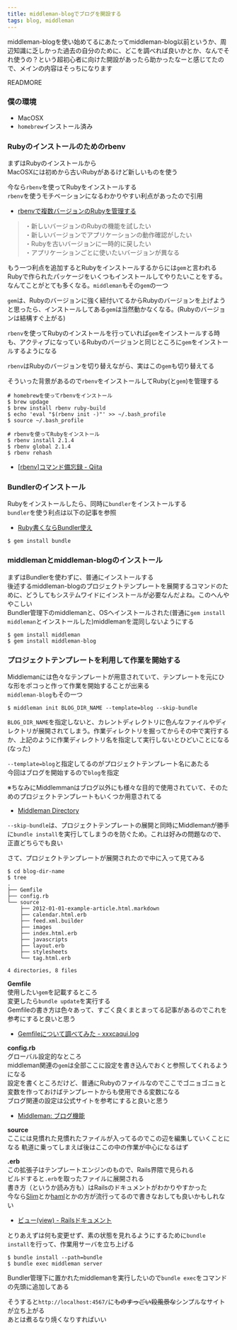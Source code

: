 ```yaml
---
title: middleman-blogでブログを開設する
tags: blog, middleman
---
```


middleman-blogを使い始めてるにあたってmiddleman-blog以前というか、周辺知識に乏しかった過去の自分のために、どこを調べれば良いかとか、なんでそれ使うの？という超初心者に向けた開設があったら助かったなーと感じてたので、メインの内容はそっちになります

READMORE

### 僕の環境

- MacOSX
- `homebrew`インストール済み

### Rubyのインストールのためのrbenv

まずはRubyのインストールから  
MacOSXには初めから古いRubyがあるけど新しいものを使う

今なら`rbenv`を使ってRubyをインストールする  
`rbenv`を使うモチベーションになるわかりやすい利点があったので引用

- [rbenvで複数バージョンのRubyを管理する](http://tech-sketch.jp/2014/04/rbenvで複数バージョンのrubyを管理する.html)

>・新しいバージョンのRubyの機能を試したい  
>・新しいバージョンでアプリケーションの動作確認がしたい  
>・Rubyを古いバージョンに一時的に戻したい  
>・アプリケーションごとに使いたいバージョンが異なる

もう一つ利点を追加するとRubyをインストールするからには`gem`と言われるRubyで作られたパッケージをいくつもインストールしてやりたいことをする。なんてことがとても多くなる。`middleman`もその`gem`の一つ

`gem`は、Rubyのバージョンに強く紐付いてるからRubyのバージョンを上げようと思ったら、インストールしてある`gem`は当然動かなくなる。(Rubyのバージョンは結構すぐ上がる)

`rbenv`を使ってRubyのインストールを行っていれば`gem`をインストールする時も、アクティブになっているRubyのバージョンと同じところに`gem`をインストールするようになる

`rbenv`はRubyのバージョンを切り替えながら、実はこの`gem`も切り替えてる

そういった背景があるので`rbenv`をインストールしてRuby(と`gem`)を管理する

```shell
# homebrewを使ってrbenvをインストール
$ brew updage
$ brew install rbenv ruby-build
$ echo 'eval "$(rbenv init -)"' >> ~/.bash_profile
$ source ~/.bash_profile

# rbenvを使ってRubyをインストール
$ rbenv install 2.1.4
$ rbenv global 2.1.4
$ rbenv rehash
```

- [[rbenv]コマンド備忘録 - Qiita](http://qiita.com/a_ishidaaa/items/8cc14453289dba1413dd)

### Bundlerのインストール

Rubyをインストールしたら、同時に`bundler`をインストールする  
`bundler`を使う利点は以下の記事を参照

- [Ruby書くならBundler使え](http://shokai.org/blog/archives/7262)

```shell
$ gem install bundle
```

### middlemanとmiddleman-blogのインストール

まずはBundlerを使わずに、普通にインストールする  
後述するmiddleman-blogのプロジェクトテンプレートを展開するコマンドのために、どうしてもシステムワイドにインストールが必要なんだよね。このへんややこしい  
Bundler管理下のmiddlemanと、OSへインストールされた(普通に`gem install middleman`とインストールした)middlemanを混同しないようにする

```shell
$ gem install middleman
$ gem install middleman-blog
```

### プロジェクトテンプレートを利用して作業を開始する

Middlemanには色々なテンプレートが用意されていて、テンプレートを元にひな形をポコっと作って作業を開始することが出来る  
`middleman-blog`もその一つ

```shell
$ middleman init BLOG_DIR_NAME --template=blog --skip-bundle
```

`BLOG_DIR_NAME`を指定しないと、カレントディレクトリに色んなファイルやディレクトリが展開されてしまう。作業ディレクトリを掘ってからその中で実行するか、上記のように作業ディレクトリ名を指定して実行しないとひどいことになる(なった)

`--template=blog`と指定してるのがプロジェクトテンプレート名にあたる  
今回はブログを開始するので`blog`を指定

※ちなみにMiddlemmanはブログ以外にも様々な目的で使用されていて、そのためのプロジェクトテンプレートもいくつか用意されてる

- [Middleman Directory](http://directory.middlemanapp.com/#/templates/all)

`--skip-bundle`は、プロジェクトテンプレートの展開と同時にMiddlemanが勝手に`bundle install`を実行してしまうのを防ぐため。これは好みの問題なので、正直どちらでも良い


さて、プロジェクトテンプレートが展開されたので中に入って見てみる

```shell
$ cd blog-dir-name
$ tree
.
├── Gemfile
├── config.rb
└── source
    ├── 2012-01-01-example-article.html.markdown
    ├── calendar.html.erb
    ├── feed.xml.builder
    ├── images
    ├── index.html.erb
    ├── javascripts
    ├── layout.erb
    ├── stylesheets
    └── tag.html.erb

4 directories, 8 files
```

**Gemfile**  
使用したい`gem`を記載するところ  
変更したら`bundle update`を実行する  
Gemfileの書き方は色々あって、すごく良くまとまってる記事があるのでこれを参考にすると良いと思う

- [Gemfileについて調べてみた - xxxcaqui.log](http://xxxcaqui.hatenablog.com/entry/2013/02/11/013421)

**config.rb**  
グローバル設定的なところ  
middleman関連の`gem`は全部ここに設定を書き込んでおくと参照してくれるようになる  
設定を書くところだけど、普通にRubyのファイルなのでここでゴニョゴニョと変数を作っておけばテンプレートからも使用できる変数になる  
ブログ関連の設定は公式サイトを参考にすると良いと思う

- [Middleman: ブログ機能](https://middlemanapp.com/jp/basics/blogging/)

**source**  
ここには見慣れた見慣れたファイルが入ってるのでこの辺を編集していくことになる
軌道に乗ってしまえば後はここの中の作業が中心になるはず

**.erb**  
この拡張子はテンプレートエンジンのもので、Rails界隈で見られる  
ビルドすると`.erb`を取ったファイルに展開される  
書き方（というか読み方も）はRailsのドキュメントがわかりやすかった  
今なら[Slim](http://slim-lang.com/)とか[haml](http://haml.info/)とかの方が流行ってるので書きなおしても良いかもしれない

- [ビュー(view) - Railsドキュメント](http://railsdoc.com/view)


とりあえずは何も変更せず、素の状態を見れるようにするために`bundle install`を行って、作業用サーバを立ち上げる

```shell
$ bundle install --path=bundle
$ bundle exec middleman server
```

Bundler管理下に置かれたmiddlemanを実行したいので`bundle exec`をコマンドの先頭に追加してある  

そうすると`http://localhost:4567/`に<s>ものすっごい殺風景な</s>シンプルなサイトが立ち上がる  
あとは煮るなり焼くなりすればいい
